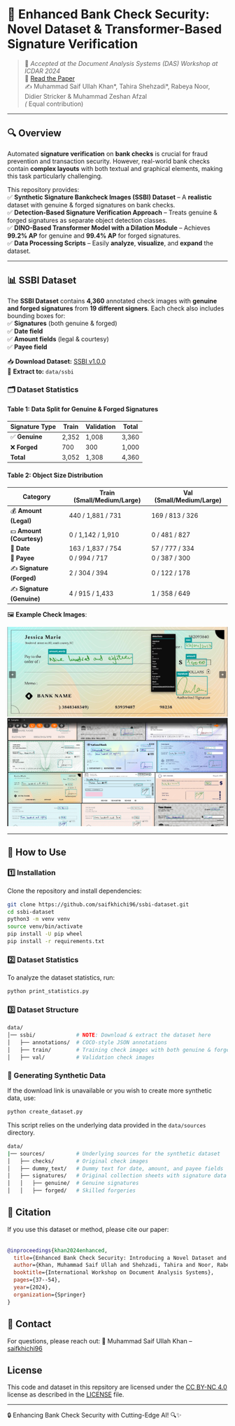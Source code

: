 # 🏦 Enhanced Bank Check Security: Novel Dataset & Transformer-Based Signature Verification  

> 📌 *Accepted at the Document Analysis Systems (DAS) Workshop at ICDAR 2024*  
> 📄 [Read the Paper](https://link.springer.com/chapter/10.1007/978-3-031-70442-0_3)  
> ✍️ Muhammad Saif Ullah Khan*, Tahira Shehzadi*, Rabeya Noor, Didier Stricker & Muhammad Zeshan Afzal  
> *(* Equal contribution)  

---

## 🔍 Overview  

Automated **signature verification** on **bank checks** is crucial for fraud prevention and transaction security. However, real-world bank checks contain **complex layouts** with both textual and graphical elements, making this task particularly challenging.  

This repository provides:  
✅ **Synthetic Signature Bankcheck Images (SSBI) Dataset** – A **realistic** dataset with genuine & forged signatures on bank checks.  
✅ **Detection-Based Signature Verification Approach** – Treats genuine & forged signatures as separate object detection classes.  
✅ **DINO-Based Transformer Model with a Dilation Module** – Achieves **99.2% AP** for genuine and **99.4% AP** for forged signatures.  
✅ **Data Processing Scripts** – Easily **analyze**, **visualize**, and **expand** the dataset.  

---

## 📊 SSBI Dataset  

The **SSBI Dataset** contains **4,360** annotated check images with **genuine and forged signatures** from **19 different signers**. Each check also includes bounding boxes for:  
✅ **Signatures** (both genuine & forged)  
✅ **Date field**  
✅ **Amount fields** (legal & courtesy)  
✅ **Payee field**  

📥 **Download Dataset:** [SSBI v1.0.0](https://github.com/saifkhichi96/ssbi-dataset/releases/tag/v1.0.0)  
📌 **Extract to:** `data/ssbi`  

### 🗂 Dataset Statistics  

#### **Table 1: Data Split for Genuine & Forged Signatures**  

| Signature Type | Train | Validation | Total |
|---------------|-------|------------|-------|
| ✅ **Genuine** | 2,352 | 1,008 | 3,360 |
| ❌ **Forged**  | 700   | 300  | 1,000 |
| **Total**      | 3,052 | 1,308 | 4,360 |

#### **Table 2: Object Size Distribution**  

| Category          | Train (Small/Medium/Large) | Val (Small/Medium/Large) |
|-------------------|----------------------------|--------------------------|
| 💰 **Amount (Legal)**    | 440 / 1,881 / 731  | 169 / 813 / 326  |
| 💵 **Amount (Courtesy)** | 0 / 1,142 / 1,910  | 0 / 481 / 827  |
| 📅 **Date**              | 163 / 1,837 / 754  | 57 / 777 / 334  |
| 🏦 **Payee**             | 0 / 994 / 717  | 0 / 387 / 300  |
| ✍️ **Signature (Forged)** | 2 / 304 / 394  | 0 / 122 / 178  |
| ✍️ **Signature (Genuine)** | 4 / 915 / 1,433  | 1 / 358 / 649  |

🖼 **Example Check Images**:  

![SSBI Dataset](screenshots/sample_details.png)  
![SSBI Dataset](screenshots/samples.png)  

---

## 📌 How to Use  

### 1️⃣ **Installation**  

Clone the repository and install dependencies:  

```bash
git clone https://github.com/saifkhichi96/ssbi-dataset.git
cd ssbi-dataset
python3 -m venv venv
source venv/bin/activate
pip install -U pip wheel
pip install -r requirements.txt
```

### 2️⃣ Dataset Statistics

To analyze the dataset statistics, run:
```bash
python print_statistics.py
```

### 3️⃣ Dataset Structure

```bash
data/
│── ssbi/             # NOTE: Download & extract the dataset here
│   ├── annotations/  # COCO-style JSON annotations
│   ├── train/        # Training check images with both genuine & forged signatures
│   ├── val/          # Validation check images
```

### 🔄 Generating Synthetic Data

If the download link is unavailable or you wish to create more synthetic data, use:

```bash
python create_dataset.py
```

This script relies on the underlying data provided in the `data/sources` directory.

```bash
data/
|── sources/          # Underlying sources for the synthetic dataset
│   ├── checks/       # Original check images
│   ├── dummy_text/   # Dummy text for date, amount, and payee fields
│   ├── signatures/   # Original collection sheets with signature data
│   │   ├── genuine/  # Genuine signatures
│   │   ├── forged/   # Skilled forgeries
```

## 📜 Citation

If you use this dataset or method, please cite our paper:

```bibtex

@inproceedings{khan2024enhanced,
  title={Enhanced Bank Check Security: Introducing a Novel Dataset and Transformer-Based Approach for Detection and Verification},
  author={Khan, Muhammad Saif Ullah and Shehzadi, Tahira and Noor, Rabeya and Stricker, Didier and Afzal, Muhammad Zeshan},
  booktitle={International Workshop on Document Analysis Systems},
  pages={37--54},
  year={2024},
  organization={Springer}
}
```

## 📧 Contact
For questions, please reach out:
📩 Muhammad Saif Ullah Khan – [saifkhichi96](https://github.com/saifkhichi96)

## License

This code and dataset in this repsitory are licensed under the [CC BY-NC 4.0](https://creativecommons.org/licenses/by-nc/4.0/) license as described in the [LICENSE](LICENSE) file.

---

🔒 Enhancing Bank Check Security with Cutting-Edge AI! 🔍✨